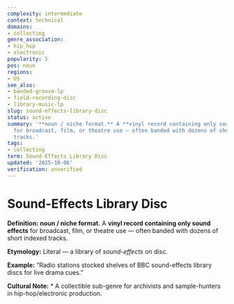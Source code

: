 ```yaml
---
complexity: intermediate
context: technical
domains:
- collecting
genre_association:
- hip_hop
- electronic
popularity: 5
pos: noun
regions:
- US
see_also:
- banded-groove-lp
- field-recording-disc
- library-music-lp
slug: sound-effects-library-disc
status: active
summary: '**noun / niche format.** A **vinyl record containing only sound effects**
  for broadcast, film, or theatre use — often banded with dozens of short indexed
  tracks.'
tags:
- collecting
term: Sound-Effects Library Disc
updated: '2025-10-06'
verification: unverified
---
```


# Sound-Effects Library Disc

**Definition:** **noun / niche format.** A **vinyl record containing only sound effects** for broadcast, film, or theatre use — often banded with dozens of short indexed tracks.

**Etymology:** Literal — a library of *sound-effects* on disc.

**Example:** “Radio stations stocked shelves of BBC sound-effects library discs for live drama cues.”

**Cultural Note:** * A collectible sub-genre for archivists and sample-hunters in hip-hop/electronic production.

